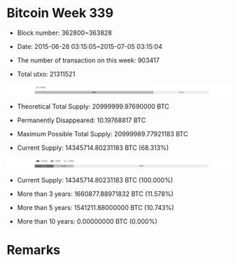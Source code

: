 # Bitcoin Week 339

- Block number: 362800~363828

- Date: 2015-06-28 03:15:05~2015-07-05 03:15:04

- The number of transaction on this week: 903417

- Total utxo: 21311521

![](../images/mined_week339.png)

- Theoretical Total Supply: 20999999.97690000 BTC

- Permanently Disappeared: 10.19768817 BTC

- Maximum Possible Total Supply: 20999989.77921183 BTC

- Current Supply: 14345714.80231183 BTC (68.313%)

![](../images/year_week339.png)


- Current Supply: 14345714.80231183 BTC (100.000%)

- More than 3 years: 1660877.88971832 BTC (11.578%)

- More than 5 years: 1541211.88000000 BTC (10.743%)

- More than 10 years: 0.00000000 BTC (0.000%)

# Remarks

